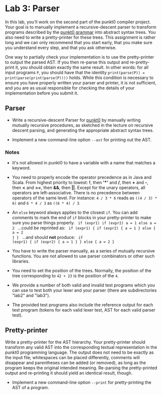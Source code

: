 # Lab 3: Parser

In this lab, you'll work on the second part of the punkt0 compiler
project. Your goal is to manually implement a recursive-descent parser
to transform programs described by the [punkt0 grammar](lab2.html)
into abstract syntax trees. You also need to write a pretty-printer
for these trees. This assignment is rather long and we can only
recommend that you start early, that you make sure you understand
every step, and that you ask otherwise.

One way to partially check your implementation is to use the
pretty-printer to output the parsed AST. If you then re-parse this
output and re-pretty-print it, you should obtain exactly the same
result. In other words: for all input programs `P`, you should have
that the identity `print(parse(P)) = print(parse(print(parse(P))))`
holds. While this condition is necessary to ensure you have properly
written your parser and printer, it is not sufficient, and you are as
usual responsible for checking the details of your implementation
before you submit it.

## Parser

* Write a recursive-descent Parser for [punkt0](lab2.html) by manually
  writing mutually recursive procedures, as sketched in the lecture on
  recursive descent parsing, and generating the appropriate abstract
  syntax trees.

* Implement a new command-line option `--ast` for printing out the
  AST.

### Notes

* It's not allowed in punkt0 to have a variable with a name that
  matches a keyword.

* You need to properly encode the operator precedence as in Java and
  Scala. From highest priority to lowest: **!**, then **'*'** and
  **/**, then **+** and **-**, then **<** and **==**, then **&&**,
  then **||**. Except for the unary operators, all operators are
  left-associative. There is no precedence between operators of the
  same level. For instance: `4 / 3 * 6` reads as `((4 / 3) * 6)` and
  `6 * 4 / 3` as `((6 * 4) / 3`.

* An `else` keyword always applies to the closest `if`. You can add
  comments to mark the end of `if` blocks in your pretty-printer to
  make sure you parse things properly.
  <code java>
  if (expr1) if (expr2) a = 1 else a = 2
  </code>
  ...could be reprinted as:
  <code java>
  if (expr1) { if (expr2) { a = 1 } else { a = 2 } }
  </code>
  ...and should **not** produce:
  <code java>
  if (expr1) { if (expr2) { a = 1 } } else { a = 2 }
  </code>

* You have to write the parser manually, as a series of mutually
  recursive functions. You are not allowed to use parser combinators
  or other such libraries.

* You need to set the position of the trees. Normally, the position
  of the tree corresponding to `42 + 23` is the position of the `4`.

* We provide a number of both valid and invalid test programs which
  you can use to test both your lexer and your parser (there are
  subdirectories "lab2" and "lab3").

* The provided test programs also include the reference output for
  each test program (tokens for each valid lexer test, AST for each
  valid parser test).

## Pretty-printer

Write a pretty-printer for the AST hierarchy. Your pretty-printer
should transform any valid AST into the corresponding textual
representation in the punkt0 programming language. The output does not
need to be exactly as the input file; whitespaces can be placed
differently, comments will disappear and parentheses can be added (or
removed), as long as the program keeps the original intended
meaning. Re-parsing the pretty-printed output and re-printing it
should yield an identical result, though.

* Implement a new command-line option `--print` for pretty-printing
  the AST of a program.
